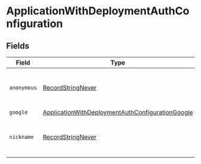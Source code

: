 # ApplicationWithDeploymentAuthConfiguration


## Fields

| Field                                                                                                                       | Type                                                                                                                        | Required                                                                                                                    | Description                                                                                                                 |
| --------------------------------------------------------------------------------------------------------------------------- | --------------------------------------------------------------------------------------------------------------------------- | --------------------------------------------------------------------------------------------------------------------------- | --------------------------------------------------------------------------------------------------------------------------- |
| `anonymous`                                                                                                                 | [RecordStringNever](../../Models/Shared/RecordStringNever.md)                                                               | :heavy_minus_sign:                                                                                                          | Construct a type with a set of properties K of type T                                                                       |
| `google`                                                                                                                    | [ApplicationWithDeploymentAuthConfigurationGoogle](../../Models/Shared/ApplicationWithDeploymentAuthConfigurationGoogle.md) | :heavy_minus_sign:                                                                                                          | N/A                                                                                                                         |
| `nickname`                                                                                                                  | [RecordStringNever](../../Models/Shared/RecordStringNever.md)                                                               | :heavy_minus_sign:                                                                                                          | Construct a type with a set of properties K of type T                                                                       |